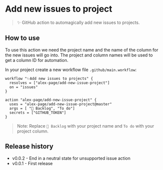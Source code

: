 # Add new issues to project

> ✨ GitHub action to automagically add new issues to projects.


## How to use

To use this action we need the project name and the name of the column for the new issues will go into. The project and column names will be used to get a column ID for automation.

In your project create a new workflow file `.github/main.workflow`:
```
workflow "✨Add new issues to projects" {
  resolves = ["alex-page/add-new-issue-project"]
  on = "issues"
}

action "alex-page/add-new-issue-project" {
  uses = "alex-page/add-new-issue-project@master"
  args = [ "🎒 Backlog", "To do"]
  secrets = ["GITHUB_TOKEN"]
}
```

> Note: Replace `🎒 Backlog` with your project name and `To do` with your project column.


## Release history

- v0.0.2 - End in a neutral state for unsupported issue action
- v0.0.1 - First release
